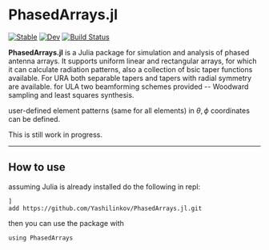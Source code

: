 # PhasedArrays.jl

[![Stable](https://img.shields.io/badge/docs-stable-blue.svg)](https://Yashilinkov.github.io/PhasedArrays.jl/stable/)
[![Dev](https://img.shields.io/badge/docs-dev-blue.svg)](https://Yashilinkov.github.io/PhasedArrays.jl/dev/)
[![Build Status](https://github.com/Yashilinkov/PhasedArrays.jl/actions/workflows/CI.yml/badge.svg?branch=main)](https://github.com/Yashilinkov/PhasedArrays.jl/actions/workflows/CI.yml?query=branch%3Amain)


**PhasedArrays.jl** is a Julia package for simulation and analysis of phased antenna arrays. It supports uniform linear and rectangular arrays, for which it can calculate radiation patterns, also a collection of bsic taper functions available. For URA both separable tapers and tapers with radial symmetry are available. for ULA two beamforming schemes provided -- Woodward sampling and least squares synthesis. 

user-defined element patterns (same for all elements) in $\theta,\phi$ coordinates can be defined. 

This is still work in progress.

---
## How to use

assuming Julia is already installed do the following in repl:

```
]
add https://github.com/Yashilinkov/PhasedArrays.jl.git
```

then you can use the package with
```
using PhasedArrays
```
